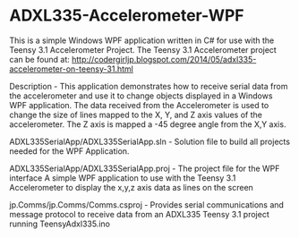 ADXL335-Accelerometer-WPF
=========================
This is a simple Windows WPF application written in C# for use with the Teensy 3.1 Accelerometer Project.
The Teensy 3.1 Accelerometer project can be found at: 
http://codergirljp.blogspot.com/2014/05/adxl335-accelerometer-on-teensy-31.html



Description -
This application demonstrates how to receive serial data from the accelerometer and use it to change objects displayed in a Windows WPF application.
The data received from the Accelerometer is used to change the size of lines mapped to the X, Y, and Z axis values of the accelerometer.
The Z axis is mapped a  -45 degree angle from the X,Y axis. 

ADXL335SerialApp/ADXL335SerialApp.sln - 
Solution file to build all projects needed for the WPF Application.

ADXL335SerialApp/ADXL335SerialApp.proj - 
The project file for the WPF interface 
A simple WPF application to use with the Teensy 3.1 Accelerometer 
to display the x,y,z axis data as lines on the screen

jp.Comms/jp.Comms/Comms.csproj - 
Provides serial communications and message protocol 
to receive data from an ADXL335 Teensy 3.1 project running TeensyAdxl335.ino 
